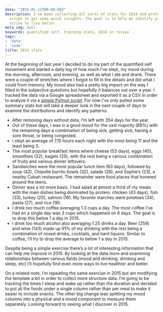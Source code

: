 ```yaml
---
date: "2015-01-11T00:00:00Z"
description: I've been collecting all sorts of stats for 2014 and wrote a quick Python
  script to get some quick insights. The goal is to help me identify patterns and
  strive to live better.
meta_img: null
keywords: quantified self, tracking stats, 2014 in review
tags:
- 'data'
- 'code'
title: 2014 stats
---
```


At the beginning of last year I decided to do my part of the quantified self movement and started a daily log of how much I’ve slept, my mood during the morning, afternoon, and evening, as well as what I ate and drank. There were a couple of stretches where I forgot to fill in the details and did what I could from memory. My mood also had a pretty big impact on the way I filled in the subjective questions but hopefully it balances out over a year. I tracked the data via a Google spreadsheet and exported it as a CSV in order to analyze it via a <a href="https://gist.github.com/dangoldin/14906d4f863cd83f3008" target="_blank">simple Python script</a>. For now I’ve only pulled some summary stats but will take a deeper look in the next couple of days to examine the distributions and identify any patterns.

- After removing days without data, I’m left with 354 days for the year.
- Out of these days, I was in a good mood for the vast majority (89%) with the remaining days a combination of being sick, getting sick, having a sore throat, or being congested.
- I slept an average of 7.15 hours each night with the most being 11 and the least being 3.
- The most popular breakfast items where cheese (53 days), eggs (45), smoothies (32), bagels (25), with the rest being a various combination of fruits and various dinner leftovers.
- Sandwiches were the most popular lunch item (63 days), followed by soup (42), Chipotle burrito bowls (32), salads (28), and Sophie’s (23), a nearby Cuban restaurant. The remainder were food places that hovered around the teens.
- Dinner was a lot more basic. I had salad at almost a third of my meals with the main dishes being dominated by protein: chicken (43 days), fish (33), turkey (20), salmon (16). My favorite starches were potatoes (34), pasta (27), and rice (16).
- I drink too much coffee averaging 1.3 cups a day. The most coffee I’ve had on a single day was 3 cups which happened on 6 days. The goal is to drop this below 1 a day in 2015.
- I drink too much alcohol also averaging 1.25 drinks a day. Beer (259) and wine (143) made up 91% of my drinking with the rest being a combination of mixed drinks, cocktails, and hard liquors. Similar to coffee, I’ll try to drop the average to below 1 a day in 2015.

Despite being a simple exercise there’s a lot of interesting information that can help me improve in 2015. By looking at the data more and examining relationships between various fields (mood and drinking, drinking and sleep, etc) I’ll hopefully find even more ways to live healthier and better.

On a related note, I’m repeating the same exercise in 2015 but am modifying the template a bit in order to collect more structure data. I’m going to be tracking the times I sleep and wake up rather than the duration and decided to put all the foods under a single column rather than per meal to make it easier to include snacks. The other big change was splitting my mood columns into a physical and a mood component to measure them separately. Looking forward to seeing what I discover in 2015.
